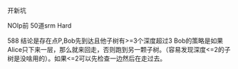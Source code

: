 开新坑

NOIp前 50道srm Hard

588 结论是存在点P,Bob先到达且他子树有>=3个深度超过3 Bob的策略是如果Alice只下来一层，那么就来回走，否则跑到另一颗子树。（容易发现深度<=2的子树是没啥用的）。如果<=2可以先检查一边然后在走过去。
